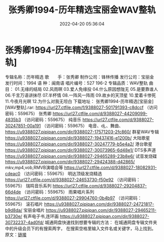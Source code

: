 ﻿---
title: 张秀卿1994-历年精选宝丽金WAV整轨
date: 2022-04-20 05:36:04
categories: 闽南语(台语)
tags: 国语流行
---
# 张秀卿1994-历年精选[宝丽金][WAV整轨]

专辑名称：历年精选
歌　　手：张秀卿
制作公司：锋林传播
发行公司：宝丽金
发行时间：1994
语
种：闽南语
唱片编号：527 196-2
专辑品质：WAV整轨
曲　　目：
01.无缘的结局
02.风雨暝
03.爱人免缘投
04.什么原因想陇无
05.是要靠谁人
06.千言万语讲抹尽
07.半杯情
08.一阵风一阵雨
09.故乡的天顶星
10.爱着卡惨死
11.今夜月光暝
12.为什么对我无坦白
下载地址：
张秀卿1994-历年精选[宝丽金][WAV整轨].rar: https://url27.ctfile.com/f/9388027-501791393-c8dccf
（访问密码：559675）
张秀卿
https://url27.ctfile.com/d/9388027-44209099-4835b3
（访问密码：559675）
纯音乐
https://url27.ctfile.com/d/9388027-30247851-00a191
（访问密码：559675）
电音、dj,、舞曲、
https://u9388027.pipipan.com/dir/9388027-17571203-2fc860/
群星WAV专辑
https://u9388027.pipipan.com/dir/9388027-19437416-e1200b/
大陆歌星
https://u9388027.pipipan.com/dir/9388027-30247779-b5e4a2/
港台歌星
https://u9388027.pipipan.com/dir/9388027-30073965-6d48e1/
DTS多声道
https://u9388027.pipipan.com/dir/9388027-29465289-23b8e6/
试音发烧碟
https://u9388027.pipipan.com/dir/9388027-29424388-d42865/
mkv,mp4,vob,RMVB演唱会等
https://url27.ctfile.com/d/9388027-18082931-cdeac0
（访问密码：559675）
明达顶级发烧精选
https://url27.ctfile.com/d/9388027-24653730-f50e92
（访问密码：559675）
瑞鸣音乐系列
https://url27.ctfile.com/d/9388027-29204837-66d4de
（访问密码：559675）
雨果唱片系列
https://url27.ctfile.com/d/9388027-29904760-0b4b97
（访问密码：559675）
滚石唱片
https://u9388027.pipipan.com/dir/9388027-24721817-b9d8da/
宝丽金唱片
https://u9388027.pipipan.com/dir/9388027-29465211-b3730e/
有声电子书,连环画
https://u9388027.pipipan.com/dir/9388027-30732237-4ad0fd/
城通网盘快速找到想要专辑的方法：
在城通网盘专辑文件夹中的升级会员下的有搜索两字，
在搜索空格里输入文件名或关键字，马上找到。
原文：[链接](https://blog.sina.com.cn/s/blog_1647c7e7601030wr8.html)